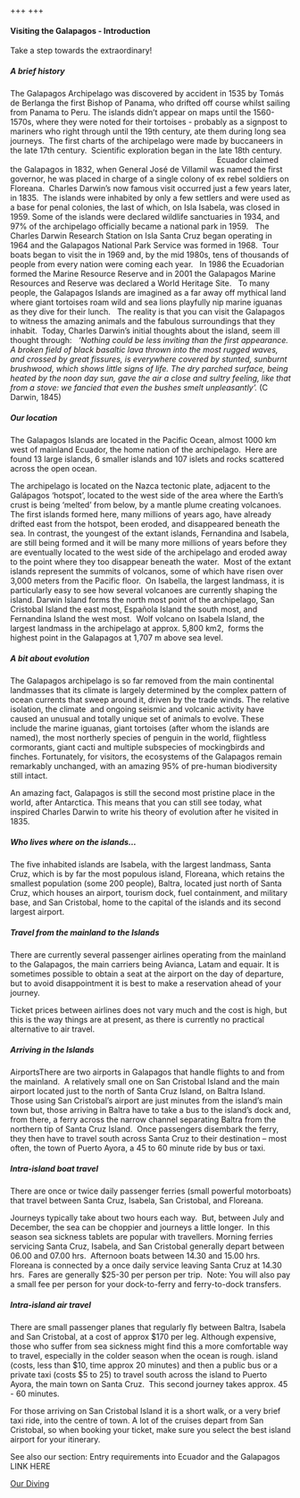 +++
+++

#### Visiting the Galapagos - Introduction

<span class="strapline">Take a step towards the extraordinary!</span>
 
##### A brief history
The Galapagos Archipelago was discovered by accident in 1535 by Tomás de Berlanga the first Bishop of Panama, who drifted off course whilst sailing from Panama to Peru. The islands didn’t appear on maps until the 1560-1570s, where they were noted for their tortoises - probably as a signpost to mariners who right through until the 19th century, ate them during long sea journeys.  The first charts of the archipelago were made by buccaneers in the late 17th century.  Scientific exploration began in the late 18th century.
                                                                                              
Ecuador claimed the Galapagos in 1832, when General José de Villamil was named the first governor, he was placed in charge of a single colony of ex rebel soldiers on Floreana.  Charles Darwin’s now famous visit occurred just a few years later, in 1835.  The islands were inhabited by only a few settlers and were used as a base for penal colonies, the last of which, on Isla Isabela, was closed in 1959.
Some of the islands were declared wildlife sanctuaries in 1934, and 97% of the archipelago officially became a national park in 1959.
 
The Charles Darwin Research Station on Isla Santa Cruz began operating in 1964 and the Galapagos National Park Service was formed in 1968.  Tour boats began to visit the in 1969 and, by the mid 1980s, tens of thousands of people from every nation were coming each year.
 
In 1986 the Ecuadorian formed the Marine Resource Reserve and in 2001 the Galapagos Marine Resources and Reserve was declared a World Heritage Site.
 
To many people, the Galapagos Islands are imagined as a far away off mythical land where giant tortoises roam wild and sea lions playfully nip marine iguanas as they dive for their lunch.
 
The reality is that you can visit the Galapagos to witness the amazing animals and the fabulous surroundings that they inhabit.  Today, Charles Darwin’s initial thoughts about the island, seem ill thought through:
 
<I>‘Nothing could be less inviting than the first appearance. A broken field of black basaltic lava thrown into the most rugged waves, and crossed by great fissures, is everywhere covered by stunted, sunburnt brushwood, which shows little signs of life. The dry parched surface, being heated by the noon day sun, gave the air a close and sultry feeling, like that from a stove: we fancied that even the bushes smelt unpleasantly’.</I> (C Darwin, 1845)
 
##### Our location
The Galapagos Islands are located in the Pacific Ocean, almost 1000 km west of mainland Ecuador, the home nation of the archipelago.  Here are found 13 large islands, 6 smaller islands and 107 islets and rocks scattered across the open ocean. 

The archipelago is located on the Nazca tectonic plate, adjacent to the Galápagos ‘hotspot’, located to the west side of the area where the Earth’s crust is being ‘melted’ from below, by a mantle plume creating volcanoes. The first islands formed here, many millions of years ago, have already drifted east from the hotspot, been eroded, and disappeared beneath the sea. In contrast, the youngest of the extant islands, Fernandina and Isabela, are still being formed and it will be many more millions of years before they are eventually located to the west side of the archipelago and eroded away to the point where they too disappear beneath the water.  Most of the extant islands represent the summits of volcanos, some of which have risen over 3,000 meters from the Pacific floor.  On Isabella, the largest landmass, it is particularly easy to see how several volcanoes are currently shaping the island. 
Darwin Island forms the north most point of the archipelago, San Cristobal Island the east most, Española Island the south most, and Fernandina Island the west most.  Wolf volcano on Isabela Island, the largest landmass in the archipelago at approx. 5,800 km2,  forms the highest point in the Galapagos at 1,707 m above sea level.
 
##### A bit about evolution
The Galapagos archipelago is so far removed from the main continental landmasses that its climate is largely determined by the complex pattern of ocean currents that sweep around it, driven by the trade winds.
The relative isolation, the climate  and ongoing seismic and volcanic activity have caused an unusual and totally unique set of animals to evolve. These include the marine iguanas, giant tortoises (after whom the islands are named), the most northerly species of penguin in the world, flightless cormorants, giant cacti and multiple subspecies of mockingbirds and finches. Fortunately, for visitors, the ecosystems of the Galapagos remain remarkably unchanged, with an amazing 95% of pre-human biodiversity still intact. 

An amazing fact, Galapagos is still the second most pristine place in the world, after Antarctica. This means that you can still see today, what inspired Charles Darwin to write his theory of evolution after he visited in 1835.
 
##### Who lives where on the islands…
The five inhabited islands are Isabela, with the largest landmass, Santa Cruz, which is by far the most populous island, Floreana, which retains the smallest population (some 200 people), Baltra, located just north of Santa Cruz, which houses an airport, tourism dock, fuel containment, and military base, and San Cristobal, home to the capital of the islands and its second largest airport.
 
##### Travel from the mainland to the Islands
There are currently several passenger airlines operating from the mainland to the Galapagos, the main carriers being Avianca, Latam and equair. It is sometimes possible to obtain a seat at the airport on the day of departure, but to avoid disappointment it is best to make a reservation ahead of your journey.

Ticket prices between airlines does not vary much and the cost is high, but this is the way things are at present, as there is currently no practical alternative to air travel.
 
##### Arriving in the Islands 
AirportsThere are two airports in Galapagos that handle flights to and from the mainland.  A relatively small one on San Cristobal Island and the main airport located just to the north of Santa Cruz Island, on Baltra Island.    
Those using San Cristobal’s airport are just minutes from the island’s main town but, those arriving in Baltra have to take a bus to the island’s dock and, from there, a ferry across the narrow channel separating Baltra from the northern tip of Santa Cruz Island.  Once passengers disembark the ferry, they then have to travel south across Santa Cruz to their destination – most often, the town of Puerto Ayora, a 45 to 60 minute ride by bus or taxi. 
 
##### Intra-island boat travel
There are once or twice daily passenger ferries (small powerful motorboats) that travel between Santa Cruz, Isabela, San Cristobal, and Floreana.

Journeys typically take about two hours each way.  But, between July and December, the sea can be choppier and journeys a little longer.  In this season sea sickness tablets are popular with travellers.
Morning ferries servicing Santa Cruz, Isabela, and San Cristobal generally depart between 06.00 and 07.00 hrs.  Afternoon boats between 14.30 and 15.00 hrs.  Floreana is connected by a once daily service leaving Santa Cruz at 14.30 hrs.  Fares are generally $25-30 per person per trip.  Note: You will also pay a small fee per person for your dock-to-ferry and ferry-to-dock transfers.
 
##### Intra-island air travel
There are small passenger planes that regularly fly between Baltra, Isabela and San Cristobal, at a cost of approx $170 per leg. Although expensive, those who suffer from sea sickness might find this a more comfortable way to travel, especially in the colder season when the ocean is rough.
island (costs, less than $10, time approx 20 minutes) and then a public bus or a private taxi (costs $5 to 25) to travel south across the island to Puerto Ayora, the main town on Santa Cruz.  This second journey takes approx. 45 - 60 minutes.

For those arriving on San Cristobal Island it is a short walk, or a very brief taxi ride, into the centre of town. A lot of the cruises depart from San Cristobal, so when booking your ticket, make sure you select the best island airport for your itinerary.

See also our section: Entry requirements into Ecuador and the Galapagos
LINK HERE 



[Our Diving](/our-diving/our-diving)